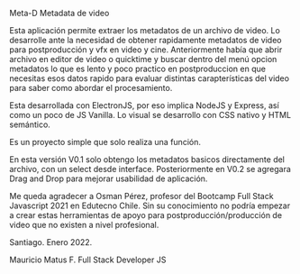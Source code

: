 Meta-D
Metadata de video

Esta aplicación permite extraer los metadatos de un archivo
de video. Lo desarrolle ante la necesidad de obtener rapidamente
metadatos de video para postproducción y vfx en video y cine.
Anteriormente había que abrir archivo en editor de video o quicktime
y buscar dentro del menú opcion metadatos lo que es lento y poco practico en postproduccion en que necesitas esos datos rapido para
evaluar distintas carapterísticas del video para saber como abordar el
procesamiento.

Esta desarrollada con ElectronJS, por eso implica NodeJS y Express, así como un poco de JS Vanilla. Lo visual se desarrollo con CSS nativo y HTML semántico.

Es un proyecto simple que solo realiza una función.

En esta versión V0.1 solo obtengo los metadatos basicos directamente
del archivo, con un select desde interface. Posteriormente en V0.2 se
agregara Drag and Drop para mejorar usabilidad de aplicación.

Me queda agradecer a Osman Pérez, profesor del Bootcamp Full Stack Javascript 2021 en Edutecno Chile. Sin su conocimiento no podría empezar
a crear estas herramientas de apoyo para postproducción/producción 
de video que no existen a nivel profesional.

Santiago. Enero 2022.

Mauricio Matus F.
Full Stack Developer JS